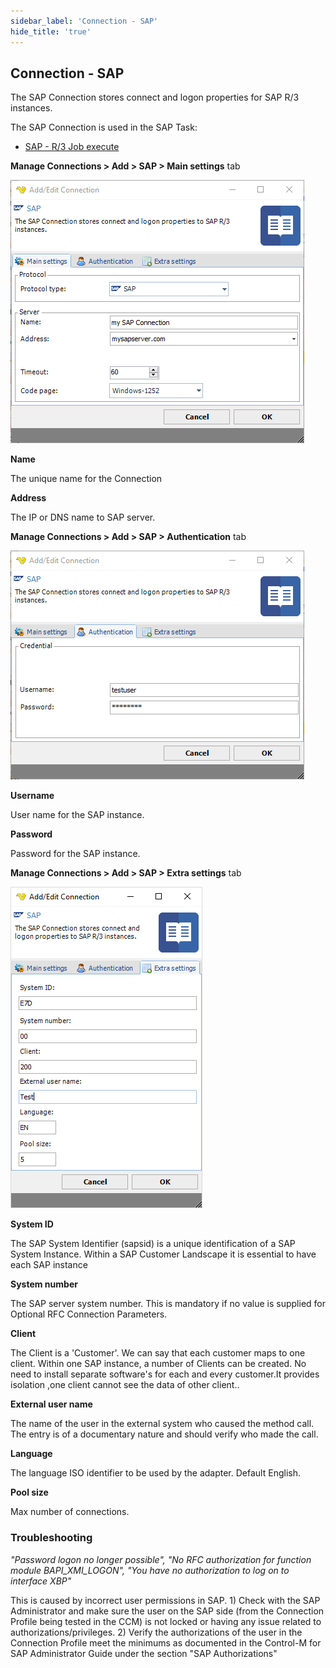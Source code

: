 ```yaml
---
sidebar_label: 'Connection - SAP'
hide_title: 'true'
---
```


## Connection - SAP

The SAP Connection stores connect and logon properties for SAP R/3 instances.
 
The SAP Connection is used in the SAP Task:
* [SAP - R/3 Job execute](sapr3jobexecute)
 
**Manage Connections > Add > SAP > Main settings** tab

![](../../../static/img/connectionsapmain.png)

**Name**

The unique name for the Connection
 
**Address**

The IP or DNS name to SAP server.
 
**Manage Connections > Add > SAP > Authentication** tab

![](../../../static/img/connectionsapauthentication.png)

**Username**

User name for the SAP instance.
 
**Password**

Password for the SAP instance.
 
**Manage Connections > Add > SAP > Extra settings** tab

![](../../../static/img/connectionsapextra.png)

**System ID**

The SAP System Identifier (sapsid) is a unique identification of a SAP System Instance. Within a SAP Customer Landscape it is essential to have each SAP instance
 
**System number**

The SAP server system number. This is mandatory if no value is supplied for Optional RFC Connection Parameters.
 
**Client**

The Client is a 'Customer'. We can say that each customer maps to one client. Within one SAP instance, a number of Clients can be created. No need to install separate software's for each and every customer.It provides isolation ,one client cannot see the data of other client..
 
**External user name**

The name of the user in the external system who caused the method call. The entry is of a documentary nature and should verify who made the call.
 
**Language**

The language ISO identifier to be used by the adapter. Default English.
 
**Pool size**

Max number of connections.
 
### Troubleshooting

*"Password logon no longer possible", "No RFC authorization for function module BAPI_XMI_LOGON", "You have no authorization to log on to interface XBP"*

This is caused by incorrect user permissions in SAP. 1) Check with the SAP Administrator and make sure the user on the SAP side (from the Connection Profile being tested in the CCM) is not locked or having any issue related to authorizations/privileges. 2) Verify the authorizations of the user in the Connection Profile meet the minimums as documented in the Control-M for SAP Administrator Guide under the section "SAP Authorizations"